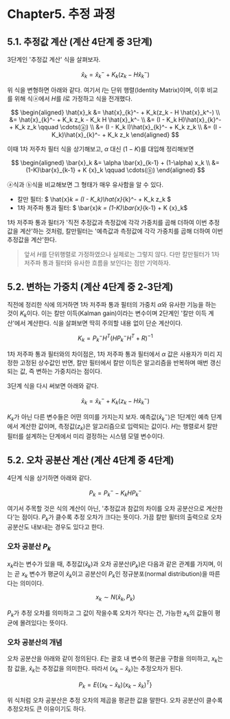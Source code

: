 # Chapter5. 추정 과정
## 5.1. 추정값 계산 (계산 4단계 중 3단계)
3단계인 '추정값 계산' 식을 살펴보자.

$$
\hat{x}_k = \hat{x}_{k}^- + K_k(z_k - H \hat{x}_k^-)
$$

위 식을 변형하면 아래와 같다. 여기서 $I$는 단위 행렬(Identity Matrix)이며, 이후 비교를 위해 식ⓐ에서 $H$를 $I$로 가정하고 식을 전개했다.

$$
\begin{aligned}
\hat{x}_k &= \hat{x}_{k}^- + K_k(z_k - H \hat{x}_k^-) \\
&= \hat{x}_{k}^- + K_k z_k - K_k H \hat{x}_k^- \\
&= (I - K_k H)\hat{x}_{k}^- + K_k z_k \qquad \cdots(ⓐ) \\
&= (I - K_k I)\hat{x}_{k}^- + K_k z_k \\
&= (I - K_k)\hat{x}_{k}^- + K_k z_k
\end{aligned}
$$

이때 1차 저주차 필터 식을 상기해보고, $\alpha$ 대신 $(1-K)$를 대입해 정리해보면

$$
\begin{aligned}
\bar{x}_k &= \alpha \bar{x}_{k-1} + (1-\alpha) x_k \\
&= (1-K)\bar{x}_{k-1} + K {x}_k \qquad \cdots(ⓑ)
\end{aligned}
$$

ⓐ식과 ⓑ식을 비교해보면 그 형태가 매우 유사함을 알 수 있다.

* 칼만 필터: $ \hat{x}_k = (I - K_k)\hat{x}_{k}^- + K_k z_k $
* 1차 저주파 통과 필터: $ \bar{x}_k = (1-K)\bar{x}_{k-1} + K {x}_k$

1차 저주파 통과 필터가 '직전 추정값과 측정값에 각각 가중치를 곱해 더하여 이번 추정값을 계산'하는 것처럼, 칼만필터는 '예측값과 측정값에 각각 가중치를 곱해 더하여 이번 추정값을 계산'한다.

> 앞서 $H$를 단위행렬로 가정하였으나 실제로는 그렇지 않다. 다만 칼만필터가 1차 저주파 통과 필터와 유사한 흐름을 보인다는 점만 기억하자.

## 5.2. 변하는 가중치 (계산 4단계 중 2-3단계)
직전에 정리한 식에 의거하면 1차 저주파 통과 필터의 가중치 $\alpha$와 유사한 기능을 하는 것이 $K_k$이다. 이는 칼만 이득(Kalman gain)이라는 변수이며 2단계인 '칼만 이득 계산'에서 계산한다. 식을 살펴보면 딱히 주의할 내용 없이 단순 계산이다.

$$
K_k = P_k^- H^T (H P_k^- H^T + R)^{-1}
$$

1차 저주파 통과 필터와의 차이점은, 1차 저주파 통과 필터에서 $\alpha$ 값은 사용자가 미리 지정한 고정된 상수값인 반면, 칼만 필터에서 칼만 이득은 알고리즘을 반복하며 매번 갱신되는 값, 즉 변하는 가중치라는 점이다.

3단계 식을 다시 써보면 아래와 같다.

$$
\hat{x}_k = \hat{x}_{k}^- + K_k(z_k - H \hat{x}_k^-)
$$

$K_k$가 아닌 다른 변수들은 어떤 의미를 가지는지 보자. 예측값($\hat{x}_{k}^-$)은 1단계인 예측 단계에서 계산한 값이며, 측정값($z_k$)은 알고리즘으로 입력되는 값이다. $H$는 행렬로서 칼만 필터를 설계하는 단계에서 미리 결정하는 시스템 모델 변수이다.

## 5.2. 오차 공분산 계산 (계산 4단계 중 4단계)
4단계 식을 상기하면 아래와 같다.

$$
P_k = P_k^- - K_k H P_k^-
$$

여기서 주목할 것은 식의 계산이 아닌, '추정값과 참값의 차이를 오차 공분산으로 계산한다'는 점이다. $P_k$가 클수록 추정 오차가 크다는 뜻이다. 가끔 칼만 필터의 출력으로 오차 공분산도 내보내는 경우도 있다고 한다.

### 오차 공분산 $P_k$

$x_k$라는 변수가 있을 때, 추정값($\hat{x}_{k}$)과 오차 공분산($P_k$)은 다음과 같은 관계를 가지며, 이는 곧 $x_k$ 변수가 평균이 $\hat{x}_{k}$이고 공분산이 $P_k$인 정규분포(normal distribution)을 따른다는 의미이다.

$$
x_k \sim N(\hat{x}_{k}, P_k)
$$

$P_k$가 추정 오차를 의미하고 그 값이 작을수록 오차가 작다는 건, 가능한 $x_k$의 값들이 평균에 몰려있다는 뜻이다.

### 오차 공분산의 개념
오차 공분산을 아래와 같이 정의된다. $E{}$는 괄호 내 변수의 평균을 구함을 의미하고, $x_k$는 참 값을, $\hat{x}_k$는 추정값을 의미한다. 따라서 $\left( x_k - \hat{x}_k \right)$는 추정오차가 된다.

$$
P_k = E \left\{ \left( x_k - \hat{x}_k \right) \left( x_k - \hat{x}_k \right)^T \right\}
$$

위 식처럼 오차 공분산은 추정 오차의 제곱을 평균한 값을 말한다. 오차 공분산이 클수록 추정오차도 큰 이유이기도 하다.